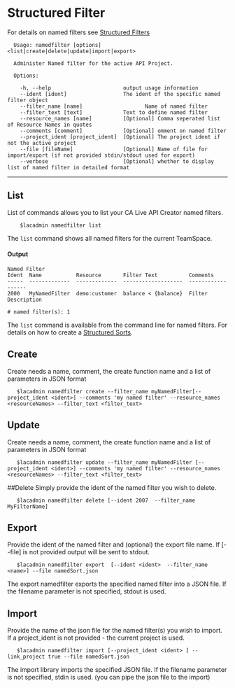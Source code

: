 # Structured Filter
For details on named filters see [Structured Filters](https://docops.ca.com/ca-live-api-creator/4-0/en/invoking-apis/get/structured-filters)

```
  Usage: namedfilter [options] <list|create|delete|update|import|export>

  Administer Named filter for the active API Project.

  Options:

    -h, --help                       output usage information
    --ident [ident]                  The ident of the specific named filter object
    --filter_name [name]                    Name of named filter
    --filter_text [text]             Text to define named filter
    --resource_names [name]          [Optional] Comma seperated list of Resource Names in quotes
    --comments [comment]             [Optional] omment on named filter
    --project_ident [project_ident]  [Optional] The project ident if not the active project
    --file [fileName]                [Optional] Name of file for import/export (if not provided stdin/stdout used for export)
    --verbose                        [Optional] whether to display list of named filter in detailed format
```


***
## List
List of commands allows you to list your CA Live API Creator named filters. 

```
    $lacadmin namedfilter list
```

The `list` command shows all named filters for the current TeamSpace.

#### Output
```
Named Filter                                                                                                                                   
Ident  Name           Resource       Filter Text          Comments          
-----  -------------  -------------  -------------------  ------------------
2000   MyNamedFilter  demo:customer  balance < {balance}  Filter Description

# named filter(s): 1                                                                                                                                                  
```

The `list` command is available from the command line for named filters. For details on how to create a [Structured Sorts](http://ca-doc.espressologic.com/docs/logic-designer/create/structured-filters).

## Create
Create needs a name, comment, the create function name and a list of parameters in JSON format 
```
   $lacadmin namedfilter create --filter_name myNamedFilter[--project_ident <ident>] --comments 'my named filter' --resource_names <resourceNames> --filter_text <filter_text>
```
## Update
Create needs a name, comment, the create function name and a list of parameters in JSON format 
```
   $lacadmin namedfilter update --filter_name myNamedFilter [--project_ident <ident>] --comments 'my named filter' --resource_names <resourceNames> --filter_text <filter_text>
```
##Delete
Simply provide the ident of the named filter you wish to delete.
```
   $lacadmin namedfilter delete [--ident 2007  --filter_name MyFilterName]
```

## Export
Provide the ident of the named filter and (optional) the export file name. If [--file] is not provided output will be sent to stdout.
```
   $lacadmin namedfilter export  [--ident <ident>  --filter_name <name>] --file namedSort.json
```
The export namedfilter exports the specified named filter into a JSON file. If the filename parameter is not specified, stdout is used.

## Import
Provide the name of the json file for the named filter(s) you wish to import. If a project_ident is not provided - the current project is used.
```
   $lacadmin namedfilter import [--project_ident <ident> ] --link_project true --file namedSort.json
```
The import library imports the specified JSON file. If the filename parameter is not specified, stdin is used. (you can pipe the json file to the import)



